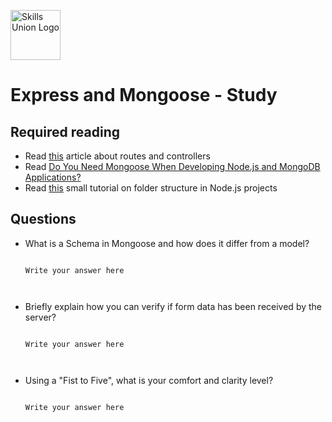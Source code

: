 [<img src="../assets/images/su-logo.png" alt="Skills Union Logo" height="80px" />](https://www.skillsunion.com/)

#  Express and Mongoose - Study

## Required reading

 * Read [this](https://developer.mozilla.org/en-US/docs/Learn/Server-side/Express_Nodejs/routes)  article about routes and controllers
 * Read [Do You Need Mongoose When Developing Node.js and MongoDB Applications?](https://www.mongodb.com/developer/article/mongoose-versus-nodejs-driver/)
 * Read [this](https://dev.to/kalpitrathore/what-the-node-js-project-structure-should-look-like-2noo) small tutorial on folder structure in Node.js projects



## Questions

* What is a Schema in Mongoose and how does it differ from a model?

  ```
  
  Write your answer here
  
  
  
  ```
  
 * Briefly explain how you can verify if form data has been received by the server?

    ```
  
    Write your answer here
  
  
    
    ```
  
* Using a "Fist to Five", what is your comfort and clarity level?

  ```
  
  Write your answer here
  
  
  
  ```
    
